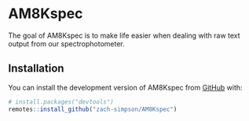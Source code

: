 
<!-- README.md is generated from README.Rmd. Please edit that file -->

# AM8Kspec

<!-- badges: start -->
<!-- badges: end -->

The goal of AM8Kspec is to make life easier when dealing with raw text
output from our spectrophotometer.

## Installation

You can install the development version of AM8Kspec from
[GitHub](https://github.com/) with:

``` r
# install.packages("devtools")
remotes::install_github("zach-simpson/AM8Kspec")
```
